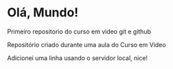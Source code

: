 # Olá, Mundo!
 Primeiro repositorio do curso em video git e github

 Repositório criado durante uma aula do Curso em Video

 Adicionei uma linha usando o servidor local, nice!
